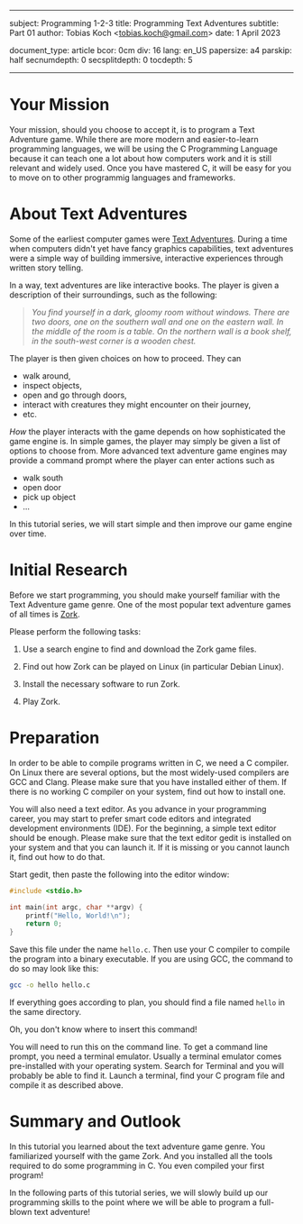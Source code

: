 -------------------------------------------------------------------------------

subject: Programming 1-2-3
title: Programming Text Adventures
subtitle: Part 01
author: Tobias Koch &lt;<tobias.koch@gmail.com>&gt;
date: 1 April 2023

document_type: article
bcor: 0cm
div: 16
lang: en_US
papersize: a4
parskip: half
secnumdepth: 0
secsplitdepth: 0
tocdepth: 5

-------------------------------------------------------------------------------

Your Mission
===============================================================================

Your mission, should you choose to accept it, is to program a Text Adventure
game. While there are more modern and easier-to-learn programming languages, we
will be using the C Programming Language because it can teach one a lot about
how computers work and it is still relevant and widely used. Once you have
mastered C, it will be easy for you to move on to other programmig languages
and frameworks.


About Text Adventures
===============================================================================

Some of the earliest computer games were [Text Adventures][1]. During a time
when computers didn't yet have fancy graphics capabilities, text adventures were
a simple way of building immersive, interactive experiences through written
story telling.

In a way, text adventures are like interactive books. The player is given a
description of their surroundings, such as the following:

> *You find yourself in a dark, gloomy room without windows. There are two
> doors, one on the southern wall and one on the eastern wall. In the middle
> of the room is a table. On the northern wall is a book shelf, in the
> south-west corner is a wooden chest.*

The player is then given choices on how to proceed. They can

* walk around,
* inspect objects,
* open and go through doors,
* interact with creatures they might encounter on their journey,
* etc.

*How* the player interacts with the game depends on how sophisticated the game
engine is. In simple games, the player may simply be given a list of options
to choose from. More advanced text adventure game engines may provide a command
prompt where the player can enter actions such as

* <qq>walk south</qq>
* <qq>open door</qq>
* <qq>pick up object</qq>
* ...

In this tutorial series, we will start simple and then improve our game engine
over time.


Initial Research
===============================================================================

Before we start programming, you should make yourself familiar with the Text
Adventure game genre. One of the most popular text adventure games of all
times is [Zork][2].

Please perform the following tasks:

1. Use a search engine to find and download the Zork game files.

2. Find out how Zork can be played on Linux (in particular Debian Linux).

3. Install the necessary software to run Zork.

4. Play Zork.


Preparation
===============================================================================

In order to be able to compile programs written in C, we need a C compiler. On
Linux there are several options, but the most widely-used compilers are GCC and
Clang. Please make sure that you have installed either of them. If there is no
working C compiler on your system, find out how to install one.

You will also need a text editor. As you advance in your programming career, you
may start to prefer smart code editors and integrated development environments
(IDE). For the beginning, a simple text editor should be enough. Please make
sure that the text editor <qq>gedit</qq> is installed on your system and that
you can launch it. If it is missing or you cannot launch it, find out how to do
that.

Start gedit, then paste the following into the editor window:

```c
#include <stdio.h>

int main(int argc, char **argv) {
    printf("Hello, World!\n");
    return 0;
}
```

Save this file under the name `hello.c`. Then use your C compiler to compile the
program into a binary executable. If you are using GCC, the command to do so may
look like this:

```sh
gcc -o hello hello.c
```

If everything goes according to plan, you should find a file named `hello` in
the same directory.

Oh, you don't know where to insert this command!

You will need to run this on the command line. To get a command line prompt,
you need a terminal emulator. Usually a terminal emulator comes pre-installed
with your operating system. Search for <qq>Terminal</qq> and you will probably
be able to find it. Launch a terminal, find your C program file and compile it
as described above.


Summary and Outlook
===============================================================================

In this tutorial you learned about the text adventure game genre. You
familiarized yourself with the game <qq>Zork</qq>. And you installed all the
tools required to do some programming in C. You even compiled your first
program!

In the following parts of this tutorial series, we will slowly build up our
programming skills to the point where we will be able to program a full-blown
text adventure!


[1]: https://en.wikipedia.org/wiki/Interactive_fiction
[2]: https://en.wikipedia.org/wiki/Zork
